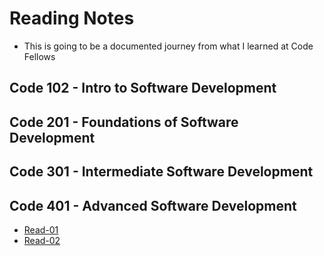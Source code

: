 # Reading Notes

- This is going to be a documented journey from what I learned at Code Fellows

## Code 102 - Intro to Software Development

## Code 201 - Foundations of Software Development

## Code 301 - Intermediate Software Development

## Code 401 - Advanced Software Development

- [Read-01](401-Python/401-READ-CLASS-01.md)
- [Read-02](401-Python/401-READ-CLASS-02.md)
